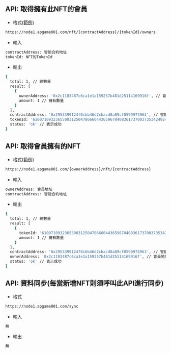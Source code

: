 


## API: 取得擁有此NFT的會員
- 格式[(範例)](https://node1.apgame001.com/nft/0x2953399124f0cbb46d2cbacd8a89cf0599974963/61007109323655003125047866664436596704083617370037353424924359052686341963777/owners)
```bash
https://node1.apgame001.com/nft/{contractAddress}/{tokenId}/owners
```

- 輸入
```bash
contractAddress: 智能合約地址
tokenId: NFT的TokenId
```

- 輸出
```bash
{
  total: 1, // 總數量
  result: [
    {
      ownerAddress: '0x2c1183487c6ca1e1a159257b481d25114169916f', // 會員地址
      amount: 1 // 擁有數量
    }
  ],
  contractAddress: '0x2953399124f0cbb46d2cbacd8a89cf0599974963', // 智能合約地址
  tokenId: '61007109323655003125047866664436596704083617370037353424924359052686341963777', // NFT的TokenId
  status: 'ok' // 表示成功
}
```

## API: 取得會員擁有的NFT
- 格式[(範例)](https://node1.apgame001.com/0x2c1183487c6ca1e1a159257b481d25114169916f/nft/0x2953399124f0cbb46d2cbacd8a89cf0599974963)
```bash
https://node1.apgame001.com/{ownerAddress}/nft/{contractAddress}
```

- 輸入
```bash
ownerAddress: 會員地址
contractAddress: 智能合約地址
```

- 輸出
```bash
{
  total: 1, // 總數量
  result: [
    {
      tokenId: '61007109323655003125047866664436596704083617370037353424924359052686341963777', // NFT的TokenId
      amount: 1 // 擁有數量
    }
  ],
  contractAddress: '0x2953399124f0cbb46d2cbacd8a89cf0599974963', // 智能合約地址
  ownerAddress: '0x2c1183487c6ca1e1a159257b481d25114169916f', // 會員地址
  status: 'ok' // 表示成功
}
```


## API: 資料同步(每當新增NFT則須呼叫此API進行同步)
- 格式
```bash
https://node1.apgame001.com/sync
```

- 輸入
```bash
無
```

- 輸出
```bash
無
```
